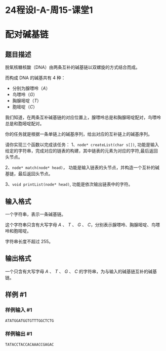 # 24程设I-A-周15-课堂1

# 配对碱基链

## 题目描述

脱氧核糖核酸（DNA）由两条互补的碱基链以双螺旋的方式结合而成。

而构成 DNA 的碱基共有 $4$ 种：

- 分别为腺嘌呤（$A$）
- 鸟嘌呤（$G$）
- 胸腺嘧啶（$T$）
- 胞嘧啶（$C$）

我们知道，在两条互补碱基链的对应位置上，腺嘌呤总是和胸腺嘧啶配对，鸟嘌呤总是和胞嘧啶配对。

你的任务就是根据一条单链上的碱基序列，给出对应的互补链上的碱基序列。

请你实现三个函数以完成该任务：
1、`node* createList(char s[])`, 功能是输入给定的字符串，完成对应的链表的构建，其中链表的元素为对应的字符,最后返回头节点。

2、`node* match(node* head)`， 功能是输入链表的头节点，并构造一个互补的碱基链，最后返回头节点。

3、`void printList(node* head)`, 功能是依次输出链表中的字符。

## 输入格式

一个字符串，表示一条碱基链。

这个字符串只含有大写字母 $A$ 、 $T$ 、 $G$ 、 $C$，分别表示腺嘌呤、胸腺嘧啶、鸟嘌呤和胞嘧啶。

字符串长度不超过 $255$。

## 输出格式

一个只含有大写字母 $A$ 、 $T$ 、 $G$ 、 $C$ 的字符串，为与输入的碱基链互补的碱基链。

## 样例 #1

### 样例输入 #1

```
ATATGGATGGTGTTTGGCTCTG
```

### 样例输出 #1

```
TATACCTACCACAAACCGAGAC
```

